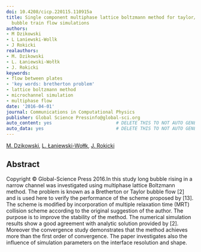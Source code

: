 ```yaml
---
doi: 10.4208/cicp.220115.110915a
title: Single component multiphase lattice boltzmann method for taylor/bretherton
  bubble train flow simulations
authors:
- M Dzikowski
- L Laniewski-Wollk
- J Rokicki
realauthors:
- M. Dzikowski
- L. Łaniewski-Wołłk
- J. Rokicki
keywords:
- flow between plates
- 'key words: bretherton problem'
- lattice boltzmann method
- microchannel simulation
- multiphase flow
date: '2016-04-01'
journal: Communications in Computational Physics
publisher: Global Science Pressinfo@global-sci.org
auto_content: yes                        # DELETE THIS TO NOT AUTO GENERATE CONTENT
auto_data: yes                           # DELETE THIS TO NOT AUTO GENERATE METADATA
---
```

[M. Dzikowski](https://www.scopus.com/authid/detail.uri?authorId=57188845641), [L. Łaniewski-Wołłk](https://www.scopus.com/authid/detail.uri?authorId=56719775800), [J. Rokicki](https://www.scopus.com/authid/detail.uri?authorId=7004344535)

## Abstract
Copyright © Global-Science Press 2016.In this study long bubble rising in a narrow channel was investigated using multiphase lattice Boltzmann method. The problem is known as a Bretherton or Taylor bubble flow [2] and is used here to verify the performance of the scheme proposed by [13]. The scheme is modified by incorporation of multiple relaxation time (MRT) collision scheme according to the original suggestion of the author. The purpose is to improve the stability of the method. The numerical simulation results show a good agreement with analytic solution provided by [2]. Moreover the convergence study demonstrates that the method achieves more than the first order of convergence. The paper investigates also the influence of simulation parameters on the interface resolution and shape.
